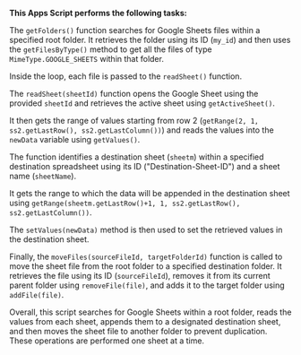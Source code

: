 <p><b>This Apps Script performs the following tasks:</b></p>

<p>The <code>getFolders()</code> function searches for Google Sheets files within a specified root folder. It retrieves the folder using its ID (<code>my_id</code>) and then uses the <code>getFilesByType()</code> method to get all the files of type <code>MimeType.GOOGLE_SHEETS</code> within that folder.</p>

<p>Inside the loop, each file is passed to the <code>readSheet()</code> function.</p>

<p>The <code>readSheet(sheetId)</code> function opens the Google Sheet using the provided <code>sheetId</code> and retrieves the active sheet using <code>getActiveSheet()</code>.</p>

<p>It then gets the range of values starting from row 2 (<code>getRange(2, 1, ss2.getLastRow(), ss2.getLastColumn())</code>) and reads the values into the <code>newData</code> variable using <code>getValues()</code>.</p>

<p>The function identifies a destination sheet (<code>sheetm</code>) within a specified destination spreadsheet using its ID ("Destination-Sheet-ID") and a sheet name (<code>sheetName</code>).</p>

<p>It gets the range to which the data will be appended in the destination sheet using <code>getRange(sheetm.getLastRow()+1, 1, ss2.getLastRow(), ss2.getLastColumn())</code>.</p>

<p>The <code>setValues(newData)</code> method is then used to set the retrieved values in the destination sheet.</p>

<p>Finally, the <code>moveFiles(sourceFileId, targetFolderId)</code> function is called to move the sheet file from the root folder to a specified destination folder. It retrieves the file using its ID (<code>sourceFileId</code>), removes it from its current parent folder using <code>removeFile(file)</code>, and adds it to the target folder using <code>addFile(file)</code>.</p>

<p>Overall, this script searches for Google Sheets within a root folder, reads the values from each sheet, appends them to a designated destination sheet, and then moves the sheet file to another folder to prevent duplication. These operations are performed one sheet at a time.</p>

